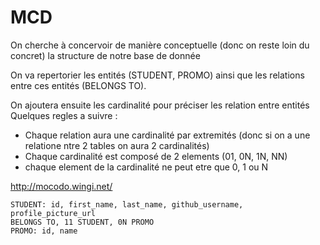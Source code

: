 # MCD

On cherche à concervoir de manière conceptuelle (donc on reste loin du concret) la structure de notre base de donnée

On va repertorier les entités (STUDENT, PROMO) ainsi que les relations entre ces entités (BELONGS TO).

On ajoutera ensuite les cardinalité pour préciser les relation entre entités
Quelques regles a suivre :
- Chaque relation aura une cardinalité par extremités (donc si on a une relatione ntre 2 tables on aura 2 cardinalités)
- Chaque cardinalité est composé de 2 elements (01, 0N, 1N, NN)
- chaque element de la cardinalité ne peut etre que 0, 1 ou N

http://mocodo.wingi.net/

```
STUDENT: id, first_name, last_name, github_username, profile_picture_url
BELONGS TO, 11 STUDENT, 0N PROMO
PROMO: id, name
```